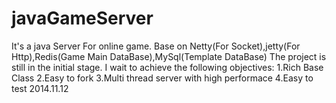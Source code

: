 javaGameServer
==============

It's a java Server For online game.
Base on Netty(For Socket),jetty(For Http),Redis(Game Main DataBase),MySql(Template DataBase)
The project is still in the initial stage.
I wait to achieve the following objectives:
1.Rich Base Class
2.Easy to fork
3.Multi thread server with high performace
4.Easy to test
2014.11.12
 
